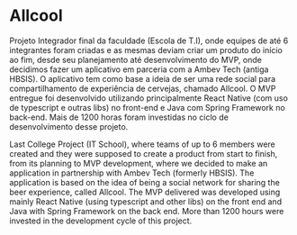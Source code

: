 # Allcool

 Projeto Integrador final da faculdade (Escola de T.I), onde equipes de até 6 integrantes foram criadas e as mesmas deviam criar um produto do início ao fim, desde seu planejamento até desenvolvimento do MVP, onde decidimos fazer um aplicativo em parceria com a Ambev Tech (antiga HBSIS). O aplicativo tem como base a ideia de ser uma rede social para compartilhamento de experiência de cervejas, chamado Allcool. O MVP entregue foi desenvolvido utilizando principalmente React Native (com uso de typescript e outras libs) no front-end e Java com Spring Framework no back-end. Mais de 1200 horas foram investidas no ciclo de desenvolvimento desse projeto.

 Last College Project (IT School), where teams of up to 6 members were created and they were supposed to create a product from start to finish, from its planning to MVP development, where we decided to make an application in partnership with Ambev Tech (formerly HBSIS). The application is based on the idea of being a social network for sharing the beer experience, called Allcool. The MVP delivered was developed using mainly React Native (using typescript and other libs) on the front end and Java with Spring Framework on the back end. More than 1200 hours were invested in the development cycle of this project.

